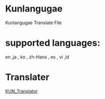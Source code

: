 # Kunlangugae
Kunlangugae Translate File


# supported languages:
en ,ja , ko , zh-Hans , es , vi ,id



# Translater
[KUN_Translator](https://github.com/LittleBlackOfKUN/KUN_Translator)